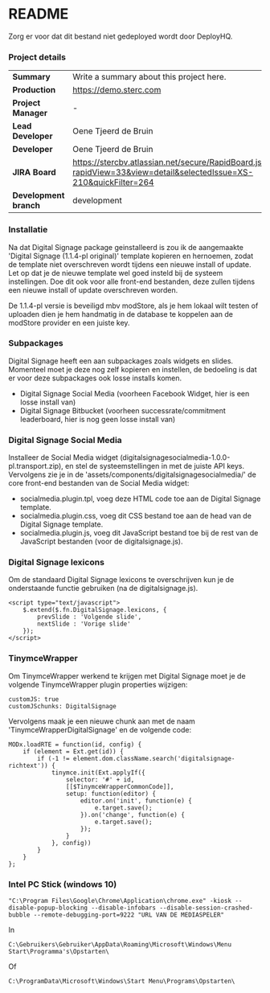 # README #
Zorg er voor dat dit bestand niet gedeployed wordt door DeployHQ.

### Project details ###

|                       |                                                                    |
|-----------------------|--------------------------------------------------------------------|
| **Summary**           | Write a summary about this project here.                           |
| **Production**        | https://demo.sterc.com                                             |
| **Project Manager**   | -                                                                  |
| **Lead Developer**    | Oene Tjeerd de Bruin                                               |
| **Developer**         | Oene Tjeerd de Bruin                                               |
| **JIRA Board**        | https://stercbv.atlassian.net/secure/RapidBoard.jspa?rapidView=33&view=detail&selectedIssue=XS-210&quickFilter=264 |
| **Development branch**| development                                                        |

### Installatie ###

Na dat Digital Signage package geinstalleerd is zou ik de aangemaakte 'Digital Signage (1.1.4-pl original)' template kopieren en hernoemen, zodat de template niet overschreven wordt tijdens een nieuwe install of update. Let op dat je de nieuwe template wel goed insteld bij de systeem instellingen. Doe dit ook voor alle front-end bestanden, deze zullen tijdens een nieuwe install of update overschreven worden.

De 1.1.4-pl versie is beveiligd mbv modStore, als je hem lokaal wilt testen of uploaden dien je hem handmatig in de database te koppelen aan de modStore provider en een juiste key.

### Subpackages ###

Digital Signage heeft een aan subpackages zoals widgets en slides. Momenteel moet je deze nog zelf kopieren en instellen, de bedoeling is dat er voor deze subpackages ook losse installs komen.

* Digital Signage Social Media (voorheen Facebook Widget, hier is een losse install van)
* Digital Signage Bitbucket (voorheen successrate/commitment leaderboard, hier is nog geen losse install van)

### Digital Signage Social Media ###

Installeer de Social Media widget (digitalsignagesocialmedia-1.0.0-pl.transport.zip), en stel de systeemstellingen in met de juiste API keys. Vervolgens zie je in de 'assets/components/digitalsignagesocialmedia/' de core front-end bestanden van de Social Media widget:

* socialmedia.plugin.tpl, voeg deze HTML code toe aan de Digital Signage template.
* socialmedia.plugin.css, voeg dit CSS bestand toe aan de head van de Digital Signage template.
* socialmedia.plugin.js, voeg dit JavaScript bestand toe bij de rest van de JavaScript bestanden (voor de digitalsignage.js).

### Digital Signage lexicons ###

Om de standaard Digital Signage lexicons te overschrijven kun je de onderstaande functie gebruiken (na de digitalsignage.js).

```
<script type="text/javascript">
    $.extend($.fn.DigitalSignage.lexicons, {
        prevSlide : 'Volgende slide',
        nextSlide : 'Vorige slide'
    });
</script>
```

### TinymceWrapper ###

Om TinymceWrapper werkend te krijgen met Digital Signage moet je de volgende TinymceWrapper plugin properties wijzigen:

```
customJS: true
customJSchunks: DigitalSignage
```

Vervolgens maak je een nieuwe chunk aan met de naam 'TinymceWrapperDigitalSignage' en de volgende code:

```
MODx.loadRTE = function(id, config) {
    if (element = Ext.get(id)) {
        if (-1 != element.dom.className.search('digitalsignage-richtext')) {
            tinymce.init(Ext.applyIf({
                selector: '#' + id,
                [[$TinymceWrapperCommonCode]],
                setup: function(editor) {
                    editor.on('init', function(e) {
                        e.target.save();
                    }).on('change', function(e) {
                        e.target.save();
                    });
                }
            }, config))
        }
    }
};
```

### Intel PC Stick (windows 10) ###

```
"C:\Program Files\Google\Chrome\Application\chrome.exe" -kiosk --disable-popup-blocking --disable-infobars --disable-session-crashed-bubble --remote-debugging-port=9222 "URL VAN DE MEDIASPELER"
```
In
```
C:\Gebruikers\Gebruiker\AppData\Roaming\Microsoft\Windows\Menu Start\Programma's\Opstarten\
```
Of
```
C:\ProgramData\Microsoft\Windows\Start Menu\Programs\Opstarten\
```